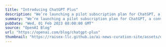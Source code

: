 ```yaml
---
title: "Introducing ChatGPT Plus"
description: "We’re launching a pilot subscription plan for ChatGPT, a conversational AI that can chat with you, answer follow-up questions, and challenge incorrect assumptions."
summary: "We’re launching a pilot subscription plan for ChatGPT, a conversational AI that can chat with you, answer follow-up questions, and challenge incorrect assumptions."
pubDate: "Wed, 01 Feb 2023 08:00:00 GMT"
source: "OpenAI Blog"
url: "https://openai.com/blog/chatgpt-plus"
thumbnail: "https://raisex-llc.github.io/ai-news-curation-site/assets/openai_logo.png"
---
```


